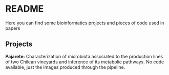 README
================

Here you can find some bioinformatics projects and pieces of code used in papers

Projects
--------

**Pajarete:** Characterization of microbiota associated to the production lines of two Chilean vineyards and inference of its metabolic pathways. No code available, just the images produced through the pipeline.
